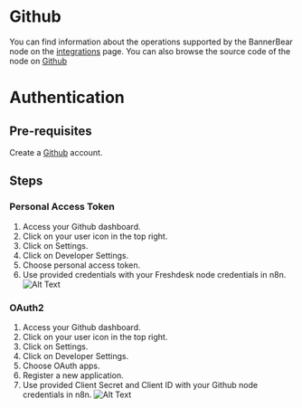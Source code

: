 # Github
You can find information about the operations supported by the BannerBear node on the [integrations](https://n8n.io/integrations/n8n-nodes-base.github) page. You can also browse the source code of the node on [Github](https://github.com/n8n-io/n8n/tree/master/packages/nodes-base/nodes/Github)

# Authentication

## Pre-requisites

Create a [Github](https://github.com/) account.

## Steps

### Personal Access Token

1. Access your Github dashboard.
2. Click on your user icon in the top right.
3. Click on Settings.
4. Click on Developer Settings.
5. Choose personal access token.
6. Use provided credentials with your Freshdesk node credentials in n8n.
![Alt Text](https://i.imgur.com/2N30uIy.gif) 

### OAuth2

1. Access your Github dashboard.
2. Click on your user icon in the top right.
3. Click on Settings.
4. Click on Developer Settings.
5. Choose OAuth apps.
6. Register a new application.
7. Use provided Client Secret and Client ID with your Github node credentials in n8n.
![Alt Text](https://i.imgur.com/rzrqAr7.gif) 



